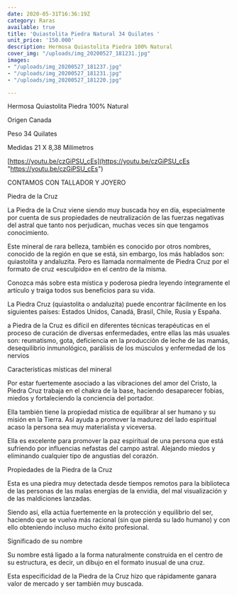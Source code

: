 ```yaml
---
date: 2020-05-31T16:36:19Z
category: Raras
available: true
title: 'Quiastolita Piedra Natural 34 Quilates '
unit_price: '150.000'
description: Hermosa Quiastolita Piedra 100% Natural
cover_img: "/uploads/img_20200527_181231.jpg"
images:
- "/uploads/img_20200527_181237.jpg"
- "/uploads/img_20200527_181231.jpg"
- "/uploads/img_20200527_181220.jpg"

---
```

Hermosa Quiastolita Piedra 100% Natural 

Origen Canada 

Peso 34 Quilates

Medidas 21 X 8,38 Milímetros

[https://youtu.be/czGiPSU_cEs](https://youtu.be/czGiPSU_cEs "https://youtu.be/czGiPSU_cEs")

CONTAMOS CON TALLADOR Y JOYERO

Piedra de la Cruz

La Piedra de la Cruz viene siendo muy buscada hoy en día, especialmente por cuenta de sus propiedades de neutralización de las fuerzas negativas del astral que tanto nos perjudican, muchas veces sin que tengamos conocimiento.

Este mineral de rara belleza, también es conocido por otros nombres, conocido de la región en que se está, sin embargo, los más hablados son: quiastolita y andaluzita. Pero es llamada normalmente de Piedra Cruz por el formato de cruz «esculpido» en el centro de la misma.

Conozca más sobre esta mística y poderosa piedra leyendo íntegramente el artículo y traiga todos sus beneficios para su vida.

La Piedra Cruz (quiastolita o andaluzita) puede encontrar fácilmente en los siguientes países: Estados Unidos, Canadá, Brasil, Chile, Rusia y España.

a Piedra de la Cruz es difícil en diferentes técnicas terapéuticas en el proceso de curación de diversas enfermedades, entre ellas las más usuales son: reumatismo, gota, deficiencia en la producción de leche de las mamás, desequilibrio inmunológico, parálisis de los músculos y enfermedad de los nervios

Características místicas del mineral

Por estar fuertemente asociado a las vibraciones del amor del Cristo, la Piedra Cruz trabaja en el chakra de la base, haciendo desaparecer fobias, miedos y fortaleciendo la conciencia del portador.

Ella también tiene la propiedad mística de equilibrar al ser humano y su misión en la Tierra. Así ayuda a promover la madurez del lado espiritual acaso la persona sea muy materialista y viceversa.

Ella es excelente para promover la paz espiritual de una persona que está sufriendo por influencias nefastas del campo astral. Alejando miedos y eliminando cualquier tipo de angustias del corazón.

Propiedades de la Piedra de la Cruz

Esta es una piedra muy detectada desde tiempos remotos para la biblioteca de las personas de las malas energías de la envidia, del mal visualización y de las maldiciones lanzadas.

Siendo así, ella actúa fuertemente en la protección y equilibrio del ser, haciendo que se vuelva más racional (sin que pierda su lado humano) y con ello obteniendo incluso mucho éxito profesional.

Significado de su nombre

Su nombre está ligado a la forma naturalmente construida en el centro de su estructura, es decir, un dibujo en el formato inusual de una cruz.

Esta especificidad de la Piedra de la Cruz hizo que rápidamente ganara valor de mercado y ser también muy buscada.